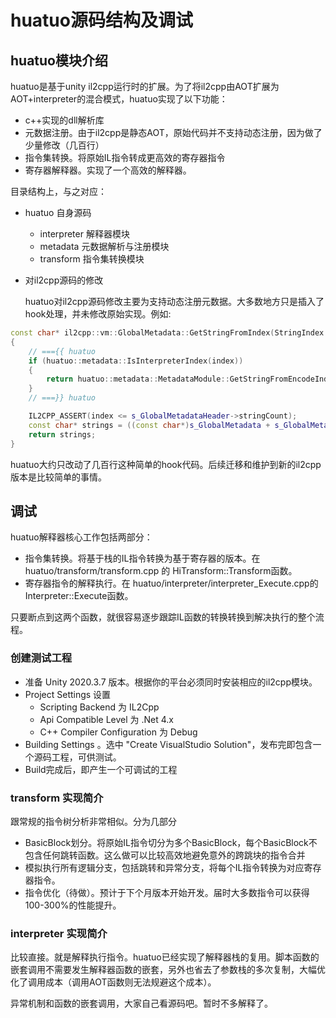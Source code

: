 
# huatuo源码结构及调试

## huatuo模块介绍

huatuo是基于unity il2cpp运行时的扩展。为了将il2cpp由AOT扩展为AOT+interpreter的混合模式，huatuo实现了以下功能：

- c++实现的dll解析库
- 元数据注册。由于il2cpp是静态AOT，原始代码并不支持动态注册，因为做了少量修改（几百行）
- 指令集转换。将原始IL指令转成更高效的寄存器指令
- 寄存器解释器。实现了一个高效的解释器。

目录结构上，与之对应：

- huatuo 自身源码
  - interpreter 解释器模块
  - metadata 元数据解析与注册模块
  - transform 指令集转换模块
- 对il2cpp源码的修改

    huatuo对il2cpp源码修改主要为支持动态注册元数据。大多数地方只是插入了hook处理，并未修改原始实现。例如:

```cpp
const char* il2cpp::vm::GlobalMetadata::GetStringFromIndex(StringIndex index)
{
    // ==={{ huatuo
    if (huatuo::metadata::IsInterpreterIndex(index))
    {
        return huatuo::metadata::MetadataModule::GetStringFromEncodeIndex(index);
    }
    // ===}} huatuo

    IL2CPP_ASSERT(index <= s_GlobalMetadataHeader->stringCount);
    const char* strings = ((const char*)s_GlobalMetadata + s_GlobalMetadataHeader->stringOffset) + index;
    return strings;
}
```

huatuo大约只改动了几百行这种简单的hook代码。后续迁移和维护到新的il2cpp版本是比较简单的事情。

## 调试

huatuo解释器核心工作包括两部分：

- 指令集转换。将基于栈的IL指令转换为基于寄存器的版本。在 huatuo/transform/transform.cpp 的 HiTransform::Transform函数。
- 寄存器指令的解释执行。在 huatuo/interpreter/interpreter_Execute.cpp的 Interpreter::Execute函数。

只要断点到这两个函数，就很容易逐步跟踪IL函数的转换转换到解决执行的整个流程。

### 创建测试工程

- 准备 Unity 2020.3.7 版本。根据你的平台必须同时安装相应的il2cpp模块。
- Project Settings 设置
  - Scripting Backend 为 IL2Cpp
  - Api Compatible Level 为 .Net 4.x
  - C++ Compiler Configuration 为 Debug
- Building Settings 。选中 "Create VisualStudio Solution"，发布完即包含一个源码工程，可供测试。
- Build完成后，即产生一个可调试的工程

### transform 实现简介

跟常规的指令树分析非常相似。分为几部分

- BasicBlock划分。将原始IL指令切分为多个BasicBlock，每个BasicBlock不包含任何跳转函数。这么做可以比较高效地避免意外的跨跳块的指令合并
- 模拟执行所有逻辑分支，包括跳转和异常分支，将每个IL指令转换为对应寄存器指令。
- 指令优化（待做）。预计于下个月版本开始开发。届时大多数指令可以获得100-300%的性能提升。

### interpreter 实现简介

比较直接。就是解释执行指令。huatuo已经实现了解释器栈的复用。脚本函数的嵌套调用不需要发生解释器函数的嵌套，另外也省去了参数栈的多次复制，大幅优化了调用成本（调用AOT函数则无法规避这个成本）。

异常机制和函数的嵌套调用，大家自己看源码吧。暂时不多解释了。

